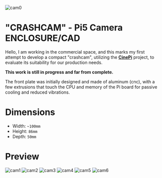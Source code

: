 ![cam0](https://github.com/GM82skg/pi5_cambox_CAD/blob/main/images/000.png)
# "CRASHCAM" - Pi5 Camera ENCLOSURE/CAD

Hello, I am working in the commercial space, and this marks my first attempt to develop a compact "crashcam", utilizing the [**CinePi**](https://github.com/cinepi) project, to evaluate its suitability for our production needs.

**This work is still in progress and far from complete.**

The front plate was initially designed and made of aluminum (cnc), with a few extrusions that touch the CPU and memory of the Pi board for passive cooling and reduced vibrations.

# Dimensions
- Width: `~100mm`
- Height: `86mm`
- Depth: `50mm`

# Preview

![cam1](https://github.com/GM82skg/pi5_cambox_CAD/blob/main/images/001.png)
![cam2](https://github.com/GM82skg/pi5_cambox_CAD/blob/main/images/002.png)
![cam3](https://github.com/GM82skg/pi5_cambox_CAD/blob/main/images/003.png)
![cam4](https://github.com/GM82skg/pi5_cambox_CAD/blob/main/images/004.png)
![cam5](https://github.com/GM82skg/pi5_cambox_CAD/blob/main/images/005.png)
![cam6](https://github.com/GM82skg/pi5_cambox_CAD/blob/main/images/006.png)
